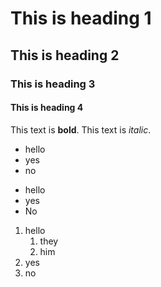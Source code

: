 # This is heading 1

## This is heading 2

### This is heading 3
#### This is heading 4
This text is **bold**.
This text is *italic*.
- hello
- yes
- no

* hello
* yes
* No

1. hello
    1. they
    1. him
1. yes
1. no
